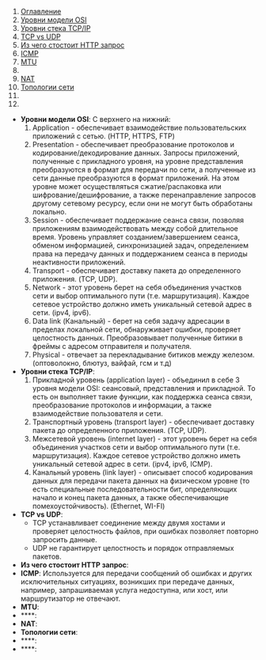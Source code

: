 1. [Оглавление](https://github.com/Nethius/cheatsheet/blob/main/README.md)
1. [Уровни модели OSI](#1)
1. [Уровни стека TCP/IP](#2)
1. [TCP vs UDP](#3)
1. [Из чего стостоит HTTP запрос](#4)
1. [ICMP](#5)
1. [MTU](#6)
1. [](#7)
1. [NAT](#8)
1. [Топологии сети](#9)
1. [](#10)
1. [](#11)

* **Уровни модели OSI**: <a name="1"></a> С верхнего на нижний:
    1. Application - обеспечивает взаимодействие пользовательских приложений с сетью. (HTTP, HTTPS, FTP)
    1. Presentation - обеспечивает преобразование протоколов и кодирование/декодирование данных. Запросы приложений, полученные с прикладного уровня, на уровне представления преобразуются в формат для передачи по сети, а полученные из сети данные преобразуются в формат приложений. На этом уровне может осуществляться сжатие/распаковка или шифрование/дешифрование, а также перенаправление запросов другому сетевому ресурсу, если они не могут быть обработаны локально.
    1. Session - обеспечивает поддержание сеанса связи, позволяя приложениям взаимодействовать между собой длительное время. Уровень управляет созданием/завершением сеанса, обменом информацией, синхронизацией задач, определением права на передачу данных и поддержанием сеанса в периоды неактивности приложений.
    1. Transport - обеспечивает доставку пакета до определенного приложения. (TCP, UDP).
    1. Network - этот уровень берет на себя объединения участков сети и выбор оптимального пути (т.е. маршрутизация). Каждое сетевое устройство должно иметь уникальный сетевой адрес в сети. (ipv4, ipv6).
    1. Data link (Канальный) - берет на себя задачу адресации в пределах локальной сети, обнаруживает ошибки, проверяет целостность данных. Преобразовывает полученные битики в фреймы с адресом отправителя и получателя.
    1. Physical - отвечает за перекладывание битиков между железом. (оптоволокно, блютуз, вайфай, гсм и т.д)
* **Уровни стека TCP/IP**: <a name="2"></a> 
    1. Прикладной уровень (application layer) - объединил в себе 3 уровня модели OSI: сеансовый, представления и прикладной. То есть он выполняет такие функции, как поддержка сеанса связи, преобразование протоколов и информации, а также взаимодействие пользователя и сети.
    1. Транспортный уровень (transport layer) - обеспечивает доставку пакета до определенного приложения. (TCP, UDP).
    1. Межсетевой уровень (internet layer) - этот уровень берет на себя объединения участков сети и выбор оптимального пути (т.е. маршрутизация). Каждое сетевое устройство должно иметь уникальный сетевой адрес в сети. (ipv4, ipv6, ICMP).
    1. Канальный уровень (link layer) - описывает способ кодирования данных для передачи пакета данных на физическом уровне (то есть специальные последовательности бит, определяющих начало и конец пакета данных, а также обеспечивающие помехоустойчивость). (Ethernet, WI-FI)
* **TCP vs UDP**: <a name="3"></a>
    * TCP устанавливает соединение между двумя хостами и проверяет целостность файлов, при ошибках позволяет повторно запросить данные.
    * UDP не гарантирует целостность и порядок отправляемых пакетов.
* **Из чего стостоит HTTP запрос**: <a name="4"></a>
* **ICMP**: <a name="5"></a> Используется для передачи сообщений об ошибках и других исключительных ситуациях, возникших при передаче данных, например, запрашиваемая услуга недоступна, или хост, или маршрутизатор не отвечают.
* **MTU**: <a name="6"></a>
* ****: <a name="7"></a>
* **NAT**: <a name="8"></a>
* **Топологии сети**: <a name="9"></a>
* ****: <a name="10"></a>
* ****: <a name="11"></a>